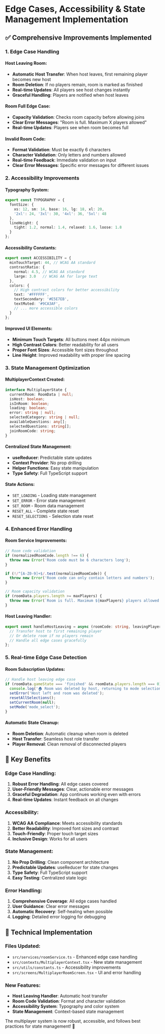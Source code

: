 # Edge Cases, Accessibility & State Management Implementation

## ✅ **Comprehensive Improvements Implemented**

### **1. Edge Case Handling**

#### **Host Leaving Room:**
- **Automatic Host Transfer**: When host leaves, first remaining player becomes new host
- **Room Deletion**: If no players remain, room is marked as finished
- **Real-time Updates**: All players see host changes instantly
- **Graceful Handling**: Players are notified when host leaves

#### **Room Full Edge Case:**
- **Capacity Validation**: Checks room capacity before allowing joins
- **Clear Error Messages**: "Room is full. Maximum X players allowed"
- **Real-time Updates**: Players see when room becomes full

#### **Invalid Room Code:**
- **Format Validation**: Must be exactly 6 characters
- **Character Validation**: Only letters and numbers allowed
- **Real-time Feedback**: Immediate validation on input
- **Clear Error Messages**: Specific error messages for different issues

### **2. Accessibility Improvements**

#### **Typography System:**
```typescript
export const TYPOGRAPHY = {
  fontSize: {
    xs: 12, sm: 14, base: 16, lg: 18, xl: 20,
    '2xl': 24, '3xl': 30, '4xl': 36, '5xl': 48
  },
  lineHeight: {
    tight: 1.2, normal: 1.4, relaxed: 1.6, loose: 1.8
  }
};
```

#### **Accessibility Constants:**
```typescript
export const ACCESSIBILITY = {
  minTouchTarget: 44, // WCAG AA standard
  contrastRatio: {
    normal: 4.5, // WCAG AA standard
    large: 3.0   // WCAG AA for large text
  },
  colors: {
    // High contrast colors for better accessibility
    text: '#FFFFFF',
    textSecondary: '#E5E7EB',
    textMuted: '#9CA3AF',
    // ... more accessible colors
  }
};
```

#### **Improved UI Elements:**
- **Minimum Touch Targets**: All buttons meet 44px minimum
- **High Contrast Colors**: Better readability for all users
- **Proper Font Sizes**: Accessible font sizes throughout
- **Line Height**: Improved readability with proper line spacing

### **3. State Management Optimization**

#### **MultiplayerContext Created:**
```typescript
interface MultiplayerState {
  currentRoom: RoomData | null;
  isHost: boolean;
  isInRoom: boolean;
  loading: boolean;
  error: string | null;
  selectedCategory: string | null;
  availableQuestions: any[];
  selectedQuestions: string[];
  joinRoomCode: string;
}
```

#### **Centralized State Management:**
- **useReducer**: Predictable state updates
- **Context Provider**: No prop drilling
- **Helper Functions**: Easy state manipulation
- **Type Safety**: Full TypeScript support

#### **State Actions:**
- `SET_LOADING` - Loading state management
- `SET_ERROR` - Error state management
- `SET_ROOM` - Room data management
- `RESET_ALL` - Complete state reset
- `RESET_SELECTIONS` - Selection state reset

### **4. Enhanced Error Handling**

#### **Room Service Improvements:**
```typescript
// Room code validation
if (normalizedRoomCode.length !== 6) {
  throw new Error('Room code must be 6 characters long');
}

if (!/^[A-Z0-9]+$/.test(normalizedRoomCode)) {
  throw new Error('Room code can only contain letters and numbers');
}

// Room capacity validation
if (roomData.players.length >= maxPlayers) {
  throw new Error(`Room is full. Maximum ${maxPlayers} players allowed.`);
}
```

#### **Host Leaving Handler:**
```typescript
export const handleHostLeaving = async (roomCode: string, leavingPlayerId: string) => {
  // Transfer host to first remaining player
  // Or delete room if no players remain
  // Handle all edge cases gracefully
};
```

### **5. Real-time Edge Case Detection**

#### **Room Subscription Updates:**
```typescript
// Handle host leaving edge case
if (roomData.gameState === 'finished' && roomData.players.length === 0) {
  console.log('🏠 Room was deleted by host, returning to mode selection');
  setError('Host left and room was deleted');
  resetAllSelections();
  setCurrentRoom(null);
  setMode('mode_select');
}
```

#### **Automatic State Cleanup:**
- **Room Deletion**: Automatic cleanup when room is deleted
- **Host Transfer**: Seamless host role transfer
- **Player Removal**: Clean removal of disconnected players

## 🎯 **Key Benefits**

### **Edge Case Handling:**
1. **Robust Error Handling**: All edge cases covered
2. **User-Friendly Messages**: Clear, actionable error messages
3. **Graceful Degradation**: App continues working even with errors
4. **Real-time Updates**: Instant feedback on all changes

### **Accessibility:**
1. **WCAG AA Compliance**: Meets accessibility standards
2. **Better Readability**: Improved font sizes and contrast
3. **Touch-Friendly**: Proper touch target sizes
4. **Inclusive Design**: Works for all users

### **State Management:**
1. **No Prop Drilling**: Clean component architecture
2. **Predictable Updates**: useReducer for state changes
3. **Type Safety**: Full TypeScript support
4. **Easy Testing**: Centralized state logic

### **Error Handling:**
1. **Comprehensive Coverage**: All edge cases handled
2. **User Guidance**: Clear error messages
3. **Automatic Recovery**: Self-healing when possible
4. **Logging**: Detailed error logging for debugging

## 🔧 **Technical Implementation**

### **Files Updated:**
- `src/services/roomService.ts` - Enhanced edge case handling
- `src/contexts/MultiplayerContext.tsx` - New state management
- `src/utils/constants.ts` - Accessibility improvements
- `src/screens/MultiplayerRoomScreen.tsx` - UI and error handling

### **New Features:**
- **Host Leaving Handler**: Automatic host transfer
- **Room Code Validation**: Format and character validation
- **Accessibility System**: Typography and color system
- **State Management**: Context-based state management

The multiplayer system is now robust, accessible, and follows best practices for state management! 🎉
